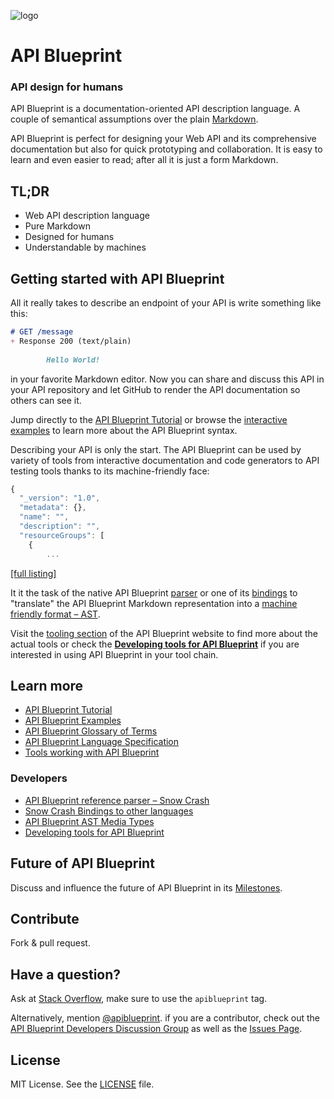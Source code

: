 ![logo](https://raw.github.com/apiaryio/api-blueprint/gh-pages/assets/logo_apiblueprint.png) 

# API Blueprint 
### API design for humans
API Blueprint is a documentation-oriented API description language. A couple of semantical assumptions over the plain [Markdown](http://daringfireball.net/projects/markdown/).

API Blueprint is perfect for designing your Web API and its comprehensive documentation but also for quick prototyping and collaboration. It is easy to learn and even easier to read; after all it is just a form Markdown.

## TL;DR
+ Web API description language
+ Pure Markdown
+ Designed for humans
+ Understandable by machines

## Getting started with API Blueprint
All it really takes to describe an endpoint of your API is write something like this: 

```md
# GET /message
+ Response 200 (text/plain)
    
        Hello World!
```
        
in your favorite Markdown editor. Now you can share and discuss this API in your API repository and let GitHub to render the API documentation so others can see it. 

Jump directly to the [API Blueprint Tutorial](Tutorial.md) or browse the [interactive examples](http://apiblueprint.org) to learn more about the API Blueprint syntax.

Describing your API is only the start. The API Blueprint can be used by variety of tools from interactive documentation and code generators to API testing tools thanks to its machine-friendly face:

```javascript
{
  "_version": "1.0",
  "metadata": {},
  "name": "",
  "description": "",
  "resourceGroups": [
    {
        ...
```
[\[full listing\]](https://gist.github.com/zdne/6560278#file-gistfile1-json)

It it the task of the native API Blueprint [parser](https://github.com/apiaryio/snowcrash) or one of its [bindings](https://github.com/apiaryio/snowcrash#bindings) to "translate" the API Blueprint Markdown representation into a [machine friendly format – AST](https://github.com/apiaryio/snowcrash/wiki/API-Blueprint-AST-Media-Types).

Visit the [tooling section](http://apiblueprint.org/#tooling) of the API Blueprint website to find more about the actual tools or check the [**Developing tools for API Blueprint**](https://github.com/apiaryio/api-blueprint/wiki/Developing-tools-for-API-Blueprint) if you are interested in using API Blueprint in your tool chain.

## Learn more

+ [API Blueprint Tutorial](Tutorial.md)
+ [API Blueprint Examples](examples)
+ [API Blueprint Glossary of Terms](Glossary%20of%20Terms.md)
+ [API Blueprint Language Specification](API%20Blueprint%20Specification.md)
+ [Tools working with API Blueprint](http://apiblueprint.org/#tooling)

### Developers 

+ [API Blueprint reference parser – Snow Crash](https://github.com/apiaryio/snowcrash)
+ [Snow Crash Bindings to other languages](https://github.com/apiaryio/snowcrash#bindings)
+ [API Blueprint AST Media Types](https://github.com/apiaryio/snowcrash/wiki/API-Blueprint-AST-Media-Types)
+ [Developing tools for API Blueprint](https://github.com/apiaryio/api-blueprint/wiki/Developing-tools-for-API-Blueprint)

## Future of API Blueprint
Discuss and influence the future of API Blueprint in its [Milestones](https://github.com/apiaryio/api-blueprint/issues/milestones).
 
## Contribute
Fork & pull request.

## Have a question?
Ask at [Stack Overflow](http://stackoverflow.com/questions/tagged/apiblueprint), make sure to use the `apiblueprint` tag.

Alternatively, mention [@apiblueprint](https://twitter.com/apiblueprint). if you are a contributor, check out the [API Blueprint Developers Discussion Group](https://groups.google.com/forum/?fromgroups#!forum/apiblueprint-dev) as well as the [Issues Page](https://github.com/apiaryio/api-blueprint/issues).

## License
MIT License. See the [LICENSE](https://github.com/apiaryio/api-blueprint/blob/master/LICENSE) file.
